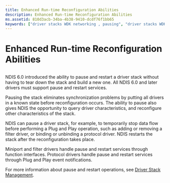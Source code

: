 ```yaml
---
title: Enhanced Run-time Reconfiguration Abilities
description: Enhanced Run-time Reconfiguration Abilities
ms.assetid: 810d3acb-34ba-4b38-9410-dcdf76f1bb65
keywords: ["driver stacks WDK networking , pausing", "driver stacks WDK networking , restarting", "pausing driver stacks WDK networking", "restarting driver stacks WDK networking"]
---
```


# Enhanced Run-time Reconfiguration Abilities


## <a href="" id="ddk-enhanced-run-time-reconfiguration-abilities-ng"></a>


NDIS 6.0 introduced the ability to pause and restart a driver stack without having to tear down the stack and build a new one. All NDIS 6.0 and later drivers must support pause and restart services.

Pausing the stack eliminates synchronization problems by putting all drivers in a known state before reconfiguration occurs. The ability to pause also gives NDIS the opportunity to query driver characteristics, and reconfigure other characteristics of the stack.

NDIS can pause a driver stack, for example, to temporarily stop data flow before performing a Plug and Play operation, such as adding or removing a filter driver, or binding or unbinding a protocol driver. NDIS restarts the stack after the reconfiguration takes place.

Miniport and filter drivers handle pause and restart services through function interfaces. Protocol drivers handle pause and restart services through Plug and Play event notifications.

For more information about pause and restart operations, see [Driver Stack Management](driver-stack-management.md).

 

 






